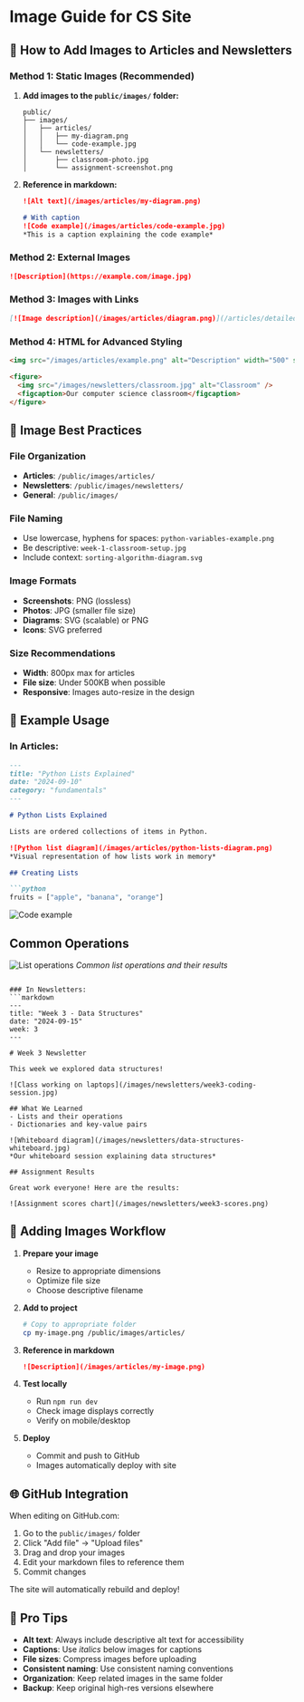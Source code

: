 # Image Guide for CS Site

## 📸 How to Add Images to Articles and Newsletters

### **Method 1: Static Images (Recommended)**

1. **Add images to the `public/images/` folder:**
   ```
   public/
   ├── images/
   │   ├── articles/
   │   │   ├── my-diagram.png
   │   │   └── code-example.jpg
   │   └── newsletters/
   │       ├── classroom-photo.jpg
   │       └── assignment-screenshot.png
   ```

2. **Reference in markdown:**
   ```markdown
   ![Alt text](/images/articles/my-diagram.png)
   
   # With caption
   ![Code example](/images/articles/code-example.jpg)
   *This is a caption explaining the code example*
   ```

### **Method 2: External Images**

```markdown
![Description](https://example.com/image.jpg)
```

### **Method 3: Images with Links**

```markdown
[![Image description](/images/articles/diagram.png)](/articles/detailed-explanation)
```

### **Method 4: HTML for Advanced Styling**

```html
<img src="/images/articles/example.png" alt="Description" width="500" style="border-radius: 8px;" />

<figure>
  <img src="/images/newsletters/classroom.jpg" alt="Classroom" />
  <figcaption>Our computer science classroom</figcaption>
</figure>
```

## 🎨 **Image Best Practices**

### **File Organization**
- **Articles**: `/public/images/articles/`
- **Newsletters**: `/public/images/newsletters/`
- **General**: `/public/images/`

### **File Naming**
- Use lowercase, hyphens for spaces: `python-variables-example.png`
- Be descriptive: `week-1-classroom-setup.jpg`
- Include context: `sorting-algorithm-diagram.svg`

### **Image Formats**
- **Screenshots**: PNG (lossless)
- **Photos**: JPG (smaller file size)
- **Diagrams**: SVG (scalable) or PNG
- **Icons**: SVG preferred

### **Size Recommendations**
- **Width**: 800px max for articles
- **File size**: Under 500KB when possible
- **Responsive**: Images auto-resize in the design

## 📝 **Example Usage**

### In Articles:
```markdown
---
title: "Python Lists Explained"
date: "2024-09-10"
category: "fundamentals"
---

# Python Lists Explained

Lists are ordered collections of items in Python.

![Python list diagram](/images/articles/python-lists-diagram.png)
*Visual representation of how lists work in memory*

## Creating Lists

```python
fruits = ["apple", "banana", "orange"]
```

![Code example](/images/articles/list-creation-code.png)

## Common Operations

![List operations](/images/articles/list-operations.jpg)
*Common list operations and their results*
```

### In Newsletters:
```markdown
---
title: "Week 3 - Data Structures"
date: "2024-09-15"
week: 3
---

# Week 3 Newsletter

This week we explored data structures!

![Class working on laptops](/images/newsletters/week3-coding-session.jpg)

## What We Learned
- Lists and their operations
- Dictionaries and key-value pairs

![Whiteboard diagram](/images/newsletters/data-structures-whiteboard.jpg)
*Our whiteboard session explaining data structures*

## Assignment Results

Great work everyone! Here are the results:

![Assignment scores chart](/images/newsletters/week3-scores.png)
```

## 🔧 **Adding Images Workflow**

1. **Prepare your image**
   - Resize to appropriate dimensions
   - Optimize file size
   - Choose descriptive filename

2. **Add to project**
   ```bash
   # Copy to appropriate folder
   cp my-image.png /public/images/articles/
   ```

3. **Reference in markdown**
   ```markdown
   ![Description](/images/articles/my-image.png)
   ```

4. **Test locally**
   - Run `npm run dev`
   - Check image displays correctly
   - Verify on mobile/desktop

5. **Deploy**
   - Commit and push to GitHub
   - Images automatically deploy with site

## 🌐 **GitHub Integration**

When editing on GitHub.com:
1. Go to the `public/images/` folder
2. Click "Add file" → "Upload files"
3. Drag and drop your images
4. Edit your markdown files to reference them
5. Commit changes

The site will automatically rebuild and deploy!

## 🎯 **Pro Tips**

- **Alt text**: Always include descriptive alt text for accessibility
- **Captions**: Use *italics* below images for captions
- **File sizes**: Compress images before uploading
- **Consistent naming**: Use consistent naming conventions
- **Organization**: Keep related images in the same folder
- **Backup**: Keep original high-res versions elsewhere